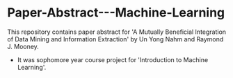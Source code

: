# Paper-Abstract---Machine-Learning
This repository contains paper abstract for 'A Mutually Beneficial Integration of Data Mining and Information Extraction' by Un Yong Nahm and Raymond J. Mooney.
* It was sophomore year course project for 'Introduction to Machine Learning'.
